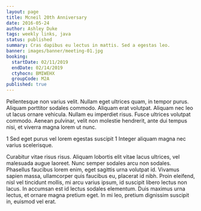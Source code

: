 ```yaml
---
layout: page
title: Mcneil 20th Anniversary
date: 2016-05-24
author: Ashley Duke
tags: weekly links, java
status: published
summary: Cras dapibus eu lectus in mattis. Sed a egestas leo.
banner: images/banner/meeting-01.jpg
booking:
  startDate: 02/11/2019
  endDate: 02/14/2019
  ctyhocn: BMIWEHX
  groupCode: M2A
published: true
---
```

Pellentesque non varius velit. Nullam eget ultrices quam, in tempor purus. Aliquam porttitor sodales commodo. Aliquam erat volutpat. Aliquam nec leo ut lacus ornare vehicula. Nullam eu imperdiet risus. Fusce ultrices volutpat commodo. Aenean pulvinar, velit non molestie hendrerit, ante dui tempus nisi, et viverra magna lorem ut nunc.

1 Sed eget purus vel lorem egestas suscipit
1 Integer aliquam magna nec varius scelerisque.

Curabitur vitae risus risus. Aliquam lobortis elit vitae lacus ultrices, vel malesuada augue laoreet. Nunc semper sodales arcu non sodales. Phasellus faucibus lorem enim, eget sagittis urna volutpat id. Vivamus sapien massa, ullamcorper quis faucibus eu, placerat id nibh. Proin eleifend, nisl vel tincidunt mollis, mi arcu varius ipsum, id suscipit libero lectus non lacus. In accumsan est id lectus sodales elementum. Duis maximus urna lectus, et ornare magna pretium eget. In mi leo, pretium dignissim suscipit in, euismod vel erat.
